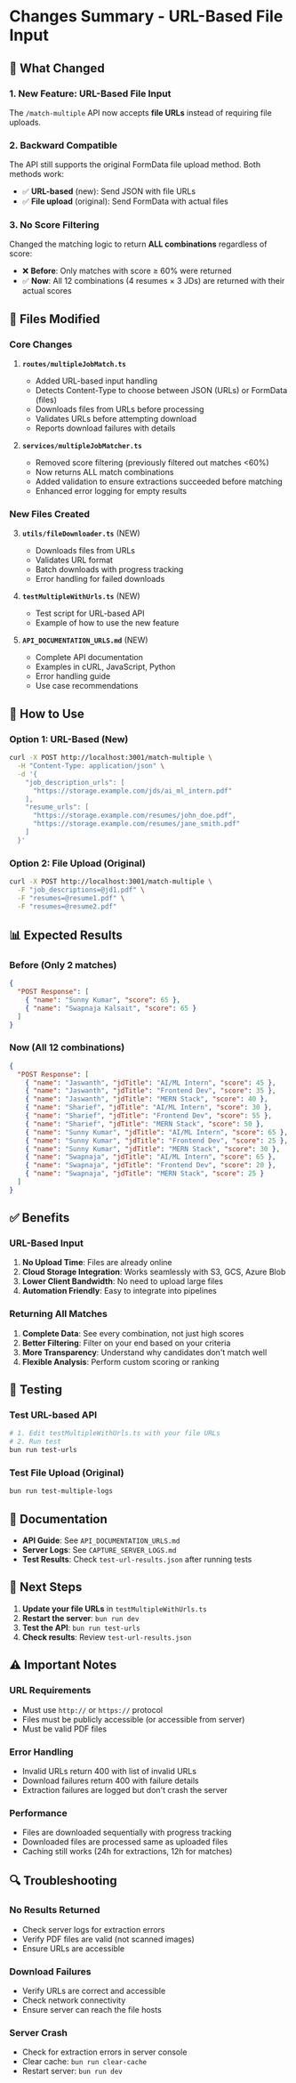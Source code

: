 # Changes Summary - URL-Based File Input

## 🎯 What Changed

### 1. **New Feature: URL-Based File Input**
The `/match-multiple` API now accepts **file URLs** instead of requiring file uploads.

### 2. **Backward Compatible**
The API still supports the original FormData file upload method. Both methods work:
- ✅ **URL-based** (new): Send JSON with file URLs
- ✅ **File upload** (original): Send FormData with actual files

### 3. **No Score Filtering**
Changed the matching logic to return **ALL combinations** regardless of score:
- ❌ **Before**: Only matches with score ≥ 60% were returned
- ✅ **Now**: All 12 combinations (4 resumes × 3 JDs) are returned with their actual scores

## 📁 Files Modified

### Core Changes
1. **`routes/multipleJobMatch.ts`**
   - Added URL-based input handling
   - Detects Content-Type to choose between JSON (URLs) or FormData (files)
   - Downloads files from URLs before processing
   - Validates URLs before attempting download
   - Reports download failures with details

2. **`services/multipleJobMatcher.ts`**
   - Removed score filtering (previously filtered out matches <60%)
   - Now returns ALL match combinations
   - Added validation to ensure extractions succeeded before matching
   - Enhanced error logging for empty results

### New Files Created
3. **`utils/fileDownloader.ts`** (NEW)
   - Downloads files from URLs
   - Validates URL format
   - Batch downloads with progress tracking
   - Error handling for failed downloads

4. **`testMultipleWithUrls.ts`** (NEW)
   - Test script for URL-based API
   - Example of how to use the new feature

5. **`API_DOCUMENTATION_URLS.md`** (NEW)
   - Complete API documentation
   - Examples in cURL, JavaScript, Python
   - Error handling guide
   - Use case recommendations

## 🔧 How to Use

### Option 1: URL-Based (New)
```bash
curl -X POST http://localhost:3001/match-multiple \
  -H "Content-Type: application/json" \
  -d '{
    "job_description_urls": [
      "https://storage.example.com/jds/ai_ml_intern.pdf"
    ],
    "resume_urls": [
      "https://storage.example.com/resumes/john_doe.pdf",
      "https://storage.example.com/resumes/jane_smith.pdf"
    ]
  }'
```

### Option 2: File Upload (Original)
```bash
curl -X POST http://localhost:3001/match-multiple \
  -F "job_descriptions=@jd1.pdf" \
  -F "resumes=@resume1.pdf" \
  -F "resumes=@resume2.pdf"
```

## 📊 Expected Results

### Before (Only 2 matches)
```json
{
  "POST Response": [
    { "name": "Sunny Kumar", "score": 65 },
    { "name": "Swapnaja Kalsait", "score": 65 }
  ]
}
```

### Now (All 12 combinations)
```json
{
  "POST Response": [
    { "name": "Jaswanth", "jdTitle": "AI/ML Intern", "score": 45 },
    { "name": "Jaswanth", "jdTitle": "Frontend Dev", "score": 35 },
    { "name": "Jaswanth", "jdTitle": "MERN Stack", "score": 40 },
    { "name": "Sharief", "jdTitle": "AI/ML Intern", "score": 30 },
    { "name": "Sharief", "jdTitle": "Frontend Dev", "score": 55 },
    { "name": "Sharief", "jdTitle": "MERN Stack", "score": 50 },
    { "name": "Sunny Kumar", "jdTitle": "AI/ML Intern", "score": 65 },
    { "name": "Sunny Kumar", "jdTitle": "Frontend Dev", "score": 25 },
    { "name": "Sunny Kumar", "jdTitle": "MERN Stack", "score": 30 },
    { "name": "Swapnaja", "jdTitle": "AI/ML Intern", "score": 65 },
    { "name": "Swapnaja", "jdTitle": "Frontend Dev", "score": 20 },
    { "name": "Swapnaja", "jdTitle": "MERN Stack", "score": 25 }
  ]
}
```

## ✅ Benefits

### URL-Based Input
1. **No Upload Time**: Files are already online
2. **Cloud Storage Integration**: Works seamlessly with S3, GCS, Azure Blob
3. **Lower Client Bandwidth**: No need to upload large files
4. **Automation Friendly**: Easy to integrate into pipelines

### Returning All Matches
1. **Complete Data**: See every combination, not just high scores
2. **Better Filtering**: Filter on your end based on your criteria
3. **More Transparency**: Understand why candidates don't match well
4. **Flexible Analysis**: Perform custom scoring or ranking

## 🧪 Testing

### Test URL-based API
```bash
# 1. Edit testMultipleWithUrls.ts with your file URLs
# 2. Run test
bun run test-urls
```

### Test File Upload (Original)
```bash
bun run test-multiple-logs
```

## 📝 Documentation

- **API Guide**: See `API_DOCUMENTATION_URLS.md`
- **Server Logs**: See `CAPTURE_SERVER_LOGS.md`
- **Test Results**: Check `test-url-results.json` after running tests

## 🚀 Next Steps

1. **Update your file URLs** in `testMultipleWithUrls.ts`
2. **Restart the server**: `bun run dev`
3. **Test the API**: `bun run test-urls`
4. **Check results**: Review `test-url-results.json`

## ⚠️ Important Notes

### URL Requirements
- Must use `http://` or `https://` protocol
- Files must be publicly accessible (or accessible from server)
- Must be valid PDF files

### Error Handling
- Invalid URLs return 400 with list of invalid URLs
- Download failures return 400 with failure details
- Extraction failures are logged but don't crash the server

### Performance
- Files are downloaded sequentially with progress tracking
- Downloaded files are processed same as uploaded files
- Caching still works (24h for extractions, 12h for matches)

## 🔍 Troubleshooting

### No Results Returned
- Check server logs for extraction errors
- Verify PDF files are valid (not scanned images)
- Ensure URLs are accessible

### Download Failures
- Verify URLs are correct and accessible
- Check network connectivity
- Ensure server can reach the file hosts

### Server Crash
- Check for extraction errors in server console
- Clear cache: `bun run clear-cache`
- Restart server: `bun run dev`
